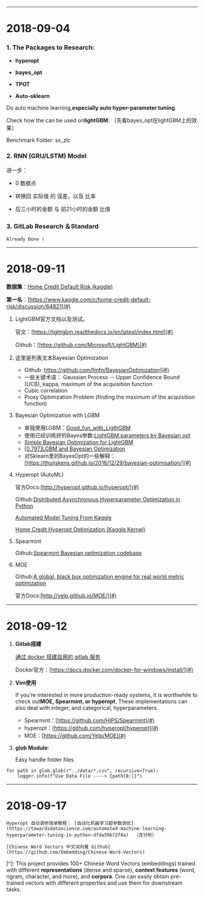 ------

# 2018-09-04

### 1. The Packages to Research:

* **hyperopt**

* **bayes\_opt**

* **TPOT**

* **Auto-sklearn**

Do auto machine learning,**especially auto hyper-parameter tuning**.

Check how the can be used on**lightGBM**. （先看bayes\_opt在lightGBM上的效果）

Benchmark Folder: sx\_zlc



### 2. RNN \(GRU/LSTM\) Model

进一步：

* 0 数据点

* 转换回 实际值 的 误差，以及 比率

* 后三小时的金额 与 前21小时的金额 比值



### 3. GitLab Research ＆Standard

	Already Done !





------

# 2018-09-11

**数据集**：[Home Credit Default Risk (kaggle)](https://www.kaggle.com/c/home-credit-default-risk)

 **第一名**：[https://www.kaggle.com/c/home-credit-default-risk/discussion/64821](#)

1. LightGBM官方文档以及测试。 

   官文：[https://lightgbm.readthedocs.io/en/latest/index.html](#) 

   Github：[https://github.com/Microsoft/LightGBM](#)

2. 这里是列表文本Bayesian Optimization

   - Github: https://github.com/fmfn/BayesianOptimization](#)
   - 一些关键术语： Gaussian Process -- Upper Confidence Bound (UCB), kappa, maximum of the acquisition function
   - Cubic correlation
   - Proxy Optimization Problem (finding the maximum of the acquisition function)

3. Bayesian Optimization with LGBM

   - 单独使用LGBM：[Good_fun_with_LigthGBM](#)
   - 使用已经训练好的Bayes参数:[LightGBM parameters by Bayesian opt](#)
   - [Simple Bayesian Optimization for LightGBM](#)
   - [[0.797\]LGBM and Bayesian Optimization](#)
   - 对Sklearn里的BayesOpt的一些解释： [https://thuijskens.github.io/2016/12/29/bayesian-optimisation/](#)

4. Hyperopt (AutoML) 

   官方Docs:[http://hyperopt.github.io/hyperopt/](#) 

   Github:[Distributed Asynchronous Hyperparameter Optimization in Python](#)

   [Automated Model Tuning From Kaggle](#)

   [Home Credit Hyperopt Optimization (Kaggle Kernel)](https://www.kaggle.com/ogrellier/home-credit-hyperopt-optimization/notebook)

5. Spearmint 

   Github:[Spearmint Bayesian optimization codebase](#)

6. MOE 

   Github:[A global, black box optimization engine for real world metric optimization](#)

   官方Docs:[http://yelp.github.io/MOE/](#)





------

# 2018-09-12

1. **Gitlab搭建** 

   [通过 docker 搭建自用的 gitlab 服务](#) 

   Docker官方：[https://docs.docker.com/docker-for-windows/install/](#)

2. **Vim使用**

   If you’re interested in more production-ready systems, it is worthwhile to check out**MOE, Spearmint, or hyperopt**. These implementations can also deal with integer, and categorical, hyperparameters. 

   * Spearmint：[https://github.com/HIPS/Spearmint](#)
   * hyperopt：[https://github.com/hyperopt/hyperopt](#) 
   * MOE：[https://github.com/Yelp/MOE](#)

3. **glob Module**: 

   Easy handle folder files

```
for path in glob.glob(r"../data/*.csv", recursive=True):
    logger.info(f"Use Data File ----> {path[8:]}")
```





------

# 2018-09-17

	Hyperopt 自动调参简单教程： [自动化机器学习超参数调优](https://towardsdatascience.com/automated-machine-learning-hyperparameter-tuning-in-python-dfda59b72f8a)  （含分析）

	[Chinese Word Vectors 中文词向量 Github](https://github.com/Embedding/Chinese-Word-Vectors)

[^]: This project provides 100+ Chinese Word Vectors (embeddings) trained with different **representations** (dense and sparse), **context features** (word, ngram, character, and more), and **corpora**. One can easily obtain pre-trained vectors with different properties and use them for downstream tasks.




